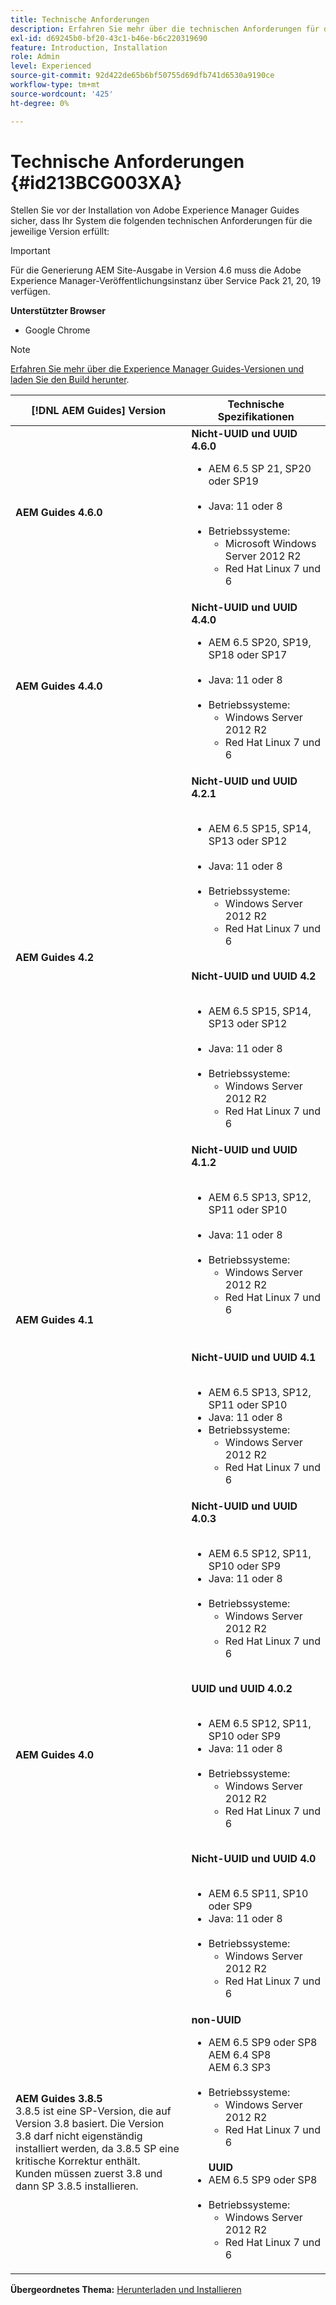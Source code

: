 ```yaml
---
title: Technische Anforderungen
description: Erfahren Sie mehr über die technischen Anforderungen für die Zusammenarbeit mit Adobe Experience Manager Guides
exl-id: d69245b0-bf20-43c1-b46e-b6c220319690
feature: Introduction, Installation
role: Admin
level: Experienced
source-git-commit: 92d422de65b6bf50755d69dfb741d6530a9190ce
workflow-type: tm+mt
source-wordcount: '425'
ht-degree: 0%

---
```


# Technische Anforderungen {#id213BCG003XA}

Stellen Sie vor der Installation von Adobe Experience Manager Guides sicher, dass Ihr System die folgenden technischen Anforderungen für die jeweilige Version erfüllt:

>[!IMPORTANT]
>
> Für die Generierung AEM Site-Ausgabe in Version 4.6 muss die Adobe Experience Manager-Veröffentlichungsinstanz über Service Pack 21, 20, 19 verfügen.




**Unterstützter Browser**

- Google Chrome


>[!NOTE]
>
> [Erfahren Sie mehr über die Experience Manager Guides-Versionen und laden Sie den Build herunter](../release-info/latest-release-info.md).


| [!DNL AEM Guides] Version | Technische Spezifikationen |
|---|---|
| **AEM Guides 4.6.0** | **Nicht-UUID und UUID 4.6.0** <ul><li> AEM 6.5 SP 21, SP20 oder SP19<br><br> <li>   Java: 11 oder 8 <br><br>   <li>Betriebssysteme: <ul><li>Microsoft Windows Server 2012 R2 <br> <li>Red Hat Linux 7 und 6</ul> |
| **AEM Guides 4.4.0** | **Nicht-UUID und UUID 4.4.0** <ul><li> AEM 6.5 SP20, SP19, SP18 oder SP17 <br><br> <li>   Java: 11 oder 8 <br><br>   <li>Betriebssysteme: <ul><li> Windows Server 2012 R2 <br> <li>Red Hat Linux 7 und 6</ul> |
| **AEM Guides 4.2** | **Nicht-UUID und UUID 4.2.1**<br><br><ul> <li>AEM 6.5 SP15, SP14, SP13 oder SP12 <br><br><li>Java: 11 oder 8   <br><br><li> Betriebssysteme: <ul><li>Windows Server 2012 R2  <li>Red Hat Linux 7 und 6</ul></ul> <br>**Nicht-UUID und UUID 4.2**<br><br><ul> <li>AEM 6.5 SP15, SP14, SP13 oder SP12 <br><br><li>Java: 11 oder 8<br><br> <li> Betriebssysteme: <ul><li>Windows Server 2012 R2 <br> <li>Red Hat Linux 7 und 6</ul> |
| **AEM Guides 4.1** | **Nicht-UUID und UUID 4.1.2**<br><br> <ul><li>AEM 6.5 SP13, SP12, SP11 oder SP10 <br><br> <li>Java: 11 oder 8<br><br> <li>Betriebssysteme: <ul><li>Windows Server 2012 R2 <br><li> Red Hat Linux 7 und 6 </ul></ul><br><br> **Nicht-UUID und UUID 4.1**<br><br><ul> <li>AEM 6.5 SP13, SP12, SP11 oder SP10 <br><li>Java: 11 oder 8<li>Betriebssysteme: <ul><li>Windows Server 2012 R2 <br> <li> Red Hat Linux 7 und 6 |
| **AEM Guides 4.0** | **Nicht-UUID und UUID 4.0.3**<br><br><ul><li> AEM 6.5 SP12, SP11, SP10 oder SP9 <br><li>Java: 11 oder 8 <br><br> <li>Betriebssysteme: <ul><li>Windows Server 2012 R2 <br> <li>Red Hat Linux 7 und 6<br><br> </ul></ul>**UUID und UUID 4.0.2** <br><br><ul><li> AEM 6.5 SP12, SP11, SP10 oder SP9 <br><li>Java: 11 oder 8 <br><br> <li>Betriebssysteme: <ul><li>Windows Server 2012 R2 <br> <li>Red Hat Linux 7 und 6<br><br> </ul></ul>**Nicht-UUID und UUID 4.0**<br> <br> <ul><li>AEM 6.5 SP11, SP10 oder SP9 <br><li>Java: 11 oder 8<br><br><li> Betriebssysteme: <ul><li>Windows Server 2012 R2 <br> <li> Red Hat Linux 7 und 6 |
| **AEM Guides 3.8.5** <br> 3.8.5 ist eine SP-Version, die auf Version 3.8 basiert. Die Version <br>3.8 darf nicht eigenständig installiert werden, da 3.8.5 SP eine kritische Korrektur enthält. <br>Kunden müssen zuerst 3.8 und dann SP 3.8.5 installieren. | **non-UUID** <br> <ul><li>AEM 6.5 SP9 oder SP8 <br> AEM 6.4 SP8 <br> AEM 6.3 SP3   <br><br> <li>Betriebssysteme: <ul><li>Windows Server 2012 R2 <br> <li> Red Hat Linux 7 und 6</ul><br> **UUID** <br><li> AEM 6.5 SP9 oder SP8 <br><br> <li> Betriebssysteme: <ul><li>Windows Server 2012 R2 <br> <li>Red Hat Linux 7 und 6 |


**Übergeordnetes Thema:** [Herunterladen und Installieren](download-install.md)
